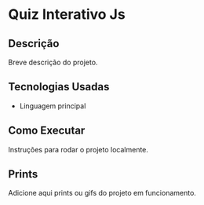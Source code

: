 # Quiz Interativo Js

## Descrição
Breve descrição do projeto.

## Tecnologias Usadas
- Linguagem principal

## Como Executar
Instruções para rodar o projeto localmente.

## Prints
Adicione aqui prints ou gifs do projeto em funcionamento.
